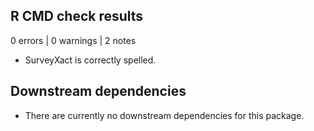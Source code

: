 ## R CMD check results

0 errors | 0 warnings | 2 notes

* SurveyXact is correctly spelled.

## Downstream dependencies

* There are currently no downstream dependencies for this package.

